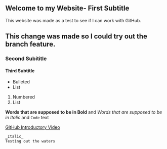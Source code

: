 ## Welcome to my Website- First Subtitle

This website was made as a test to see if I can work with GitHub. 

## This change was made so I could try out the branch feature. 
### Second Subititle
#### Third Subtitle

- Bulleted
- List

1. Numbered
2. List
 
**Words that are supposed to be in Bold** and _Words that are supposed to be in Italic_ and `Code` text

[GitHub Introductory Video](https://www.youtube.com/watch?v=BA_c3bGQXlQ) 


```markdown
_Italic_ 
Testing out the waters
```

